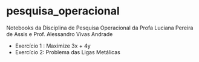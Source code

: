 # pesquisa_operacional
Notebooks  da Disciplina de Pesquisa Operacional da Profa Luciana Pereira de Assis e Prof. Alessandro Vivas Andrade
- Exercício 1 : Maximize 3x + 4y
- Exercício 2: Problema das Ligas Metálicas
